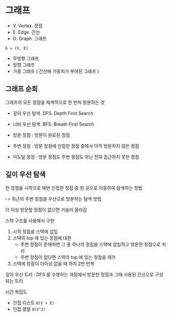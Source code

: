 # 그래프

* V. Vertex. 정점
* E. Edge. 간선
* G. Graph. 그래프

`G = (V, E)`

* 무방향 그래프
* 방향 그래프
* 가중 그래프 ( 간선에 가중치가 부여된 그래프 )

## 그래프 순회

그래프의 모든 정점을 체계적으로 한 번씩 방문하는 것

* 깊이 우선 탐색. DFS. Depth First Search
* 너비 우선 탐색. BFS. Breath First Search

* 방문 정점 : 방문이 완료된 정점
* 주변 정점 : 방문 정점에 인접한 정점 중에서 아직 방문하지 않은 정점
* 미도달 정점 : 방문 정점도 주변 정점도 아닌 전혀 접근하지 못한 정점

## 깊이 우선 탐색

한 정점을 시작으로 매번 인접한 정점 중 한 곳으로 이동하여 탐색하는 방법

-> 최근의 주변 정점을 우선으로 방문하는 탐색 방법

더 이상 방문할 정점이 없으면 거슬러 올라감

스택 구조를 사용해서 구현

1. 시작 정점을 스택에 삽입
2. 스택의 top 에 있는 정점에 대한 
   * 주변 정점이 존재하면 그 중 하나의 정점을 스택에 삽입하고 방문한 정점으로 처리
   * 주변 정점이 없다면 스택의 top 에 있는 정점을 제거
3. 스택에 정점이 더이상 없을 때 까지 2번 반복

깊이 우선 트리 : DFS 를 수행하는 과정에서 방문한 정점과 그때 사용된 간선으로 구성되는 트리

시간 복잡도
* 인접 리스트 `O(V + E)`
* 인접 행렬 `O(V^2) `
